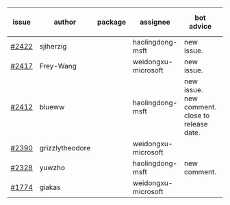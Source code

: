 | issue | author | package | assignee | bot advice | created date of issue | target release date | date from target |
| ------ | ------ | ------ | ------ | ------ | ------ | ------ | :-----: |
| [#2422](https://github.com/Azure/sdk-release-request/issues/2422) | sjiherzig |  | haolingdong-msft | new issue. | 02-07 | 02-15 |  |
| [#2417](https://github.com/Azure/sdk-release-request/issues/2417) | Frey-Wang |  | weidongxu-microsoft | new issue. | 02-07 | 02-14 |  |
| [#2412](https://github.com/Azure/sdk-release-request/issues/2412) | blueww |  | haolingdong-msft | new issue. new comment. close to release date.  | 02-07 | 02-09 | 0 |
| [#2390](https://github.com/Azure/sdk-release-request/issues/2390) | grizzlytheodore |  | weidongxu-microsoft |  | 01-19 | 01-28 |  |
| [#2328](https://github.com/Azure/sdk-release-request/issues/2328) | yuwzho |  | haolingdong-msft | new comment. | 12-22 | 01-17 |  |
| [#1774](https://github.com/Azure/sdk-release-request/issues/1774) | giakas |  | weidongxu-microsoft |  | 07-14 | 07-19 |  |
